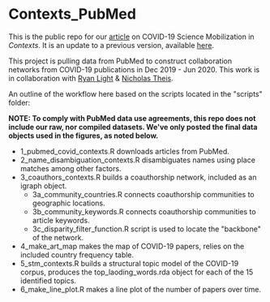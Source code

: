 # Contexts_PubMed
This is the public repo for our [article](https://journals.sagepub.com/doi/full/10.1177/1536504220977933) on COVID-19 Science Mobilization in *Contexts*. It is an update to a previous version, available [here](https://jimiadams.github.io/COVID_PubMed_Public/).

This project is pulling data from PubMed to construct collaboration networks from COVID-19 publications in Dec 2019 - Jun 2020. This work is in collaboration with [Ryan Light](https://sociology.uoregon.edu/profile/light/) & [Nicholas Theis](https://sociology.uoregon.edu/profile/ntheis/). 

An outline of the workflow here based on the scripts located in the "scripts" folder:

**NOTE: To comply with PubMed data use agreements, this repo does not include our raw, nor compiled datasets. We've only posted the final data objects used in the figures, as noted below.**

-  1_pubmed_covid_contexts.R downloads articles from PubMed.
-  2_name_disambiguation_contexts.R disambiguates names using place matches among other factors.
-  3_coauthors_contexts.R builds a coauthorship network, included as an igraph object.
    - 3a_community_countries.R connects coauthorship communities to geographic locations.
    - 3b_community_keywords.R connects coauthorship communities to article keywords.
    - 3c_disparity_filter_function.R script is used to locate the "backbone" of the network. 
-  4_make_art_map makes the map of COVID-19 papers, relies on the included country frequency table.
-  5_stm_contexts.R builds a structural topic model of the COVID-19 corpus, produces the top_laoding_words.rda object for each of the 15 identified topics.
-  6_make_line_plot.R makes a line plot of the number of papers over time.

